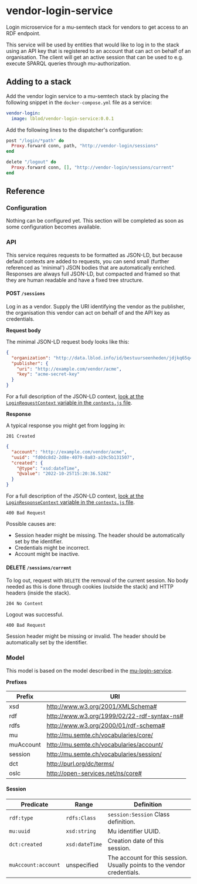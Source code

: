 # vendor-login-service

Login microservice for a mu-semtech stack for vendors to get access to an RDF
endpoint.

This service will be used by entities that would like to log in to the stack
using an API key that is registered to an account that can act on behalf of an
organisation. The client will get an active session that can be used to e.g.
execute SPARQL queries through mu-authorization.

## Adding to a stack

Add the vendor login service to a mu-semtech stack by placing the following
snippet in the `docker-compose.yml` file as a service:

```yaml
vendor-login:
  image: lblod/vendor-login-service:0.0.1
```

Add the following lines to the dispatcher's configuration:

```elixir
post "/login/*path" do
  Proxy.forward conn, path, "http://vendor-login/sessions"
end

delete "/logout" do
  Proxy.forward conn, [], "http://vendor-login/sessions/current"
end
```

## Reference

### Configuration

Nothing can be configured yet. This section will be completed as soon as some
configuration becomes available.

### API

This service requires requests to be formatted as JSON-LD, but because default
contexts are added to requests, you can send small (further referenced as
'minimal') JSON bodies that are automatically enriched. Responses are always
full JSON-LD, but compacted and framed so that they are human readable and have
a fixed tree structure.

#### POST `/sessions`

Log in as a vendor. Supply the URI identifying the vendor as the publisher, the
organisation this vendor can act on behalf of and the API key as credentials.

**Request body**

The minimal JSON-LD request body looks like this:

```json
{
  "organization": "http://data.lblod.info/id/bestuurseenheden/jdjkq65q4sdfqsdf4456654321fqsd456f321",
  "publisher": {
    "uri": "http://example.com/vendor/acme",
    "key": "acme-secret-key"
  }
}
```

For a full description of the JSON-LD context, [look at the
`LoginRequestContext` variable in the `contexts.js`
file](./lib/contexts.js#L1).

**Response**

A typical response you might get from logging in:

`201 Created`

```json
{
  "account": "http://example.com/vendor/acme",
  "uuid": "fd0dc8d2-2d8e-4079-8a83-a19c5b131507",
  "created": {
    "@type": "xsd:dateTime",
    "@value": "2022-10-25T15:20:36.528Z"
  }
}
```

For a full description of the JSON-LD context, [look at the
`LoginResponseContext` variable in the `contexts.js`
file](./lib/contexts.js#L16).

`400 Bad Request`

Possible causes are:

* Session header might be missing. The header should be automatically set by
  the identifier.
* Credentials might be incorrect.
* Account might be inactive.

#### DELETE `/sessions/current`

To log out, request with `DELETE` the removal of the current session. No body
needed as this is done through cookies (outside the stack) and HTTP headers
(inside the stack).

`204 No Content`

Logout was successful.

`400 Bad Request`

Session header might be missing or invalid. The header should be automatically
set by the identifier.

### Model

This model is based on the model described in the
[mu-login-service](https://github.com/mu-semtech/login-service).

**Prefixes**

| Prefix    | URI                                         |
|-----------|---------------------------------------------|
| xsd       | http://www.w3.org/2001/XMLSchema#           |
| rdf       | http://www.w3.org/1999/02/22-rdf-syntax-ns# |
| rdfs      | http://www.w3.org/2000/01/rdf-schema#       |
| mu        | http://mu.semte.ch/vocabularies/core/       |
| muAccount | http://mu.semte.ch/vocabularies/account/    |
| session   | http://mu.semte.ch/vocabularies/session/    |
| dct       | http://purl.org/dc/terms/                   |
| oslc      | http://open-services.net/ns/core#           |

#### Session

| Predicate           | Range          | Definition                                                              |
|---------------------|----------------|-------------------------------------------------------------------------|
| `rdf:type`          | `rdfs:Class`   | `session:Session` Class definition.                                     |
| `mu:uuid`           | `xsd:string`   | Mu identifier UUID.                                                     |
| `dct:created`       | `xsd:dateTime` | Creation date of this session.                                          |
| `muAccount:account` | unspecified    | The account for this session. Usually points to the vendor credentials. |
